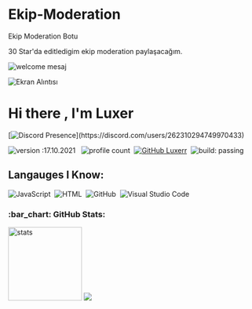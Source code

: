 # Ekip-Moderation
Ekip Moderation Botu



30 Star'da editledigim ekip moderation paylaşacağım.

![welcome mesaj](https://user-images.githubusercontent.com/99879670/154563927-2b7f327a-ee3d-4d40-8fce-c734976b6fc8.PNG)

![Ekran Alıntısı](https://user-images.githubusercontent.com/99879670/154564439-c5970641-9a1d-49ae-940c-a50eef2ca1e1.PNG)





# Hi there , I'm Luxer 
[![Discord Presence](https://lanyard-profile-readme.vercel.app/api/262310294749970433?theme=light&bg=809ecf&animated=false&hideDiscrim=true&borderRadius=30px&idleMessage=Probably%20doing%20something%20else...)](https://discord.com/users/262310294749970433)

![version :17.10.2021](https://img.shields.io/badge/version-17.10.2021-informational) &nbsp;
![profile count](https://komarev.com/ghpvc/?username=Luxerr&color=red)&nbsp;
[![GitHub Luxerr](https://img.shields.io/github/followers/Luxerr?label=follow&style=social)](https://github.com/Luxerr)&nbsp;
![build: passing](https://img.shields.io/badge/build-passing-success)


## Langauges I Know:
![JavaScript](https://img.shields.io/badge/-JavaScript-05122A?style=flat&logo=javascript)&nbsp;
![HTML](https://img.shields.io/badge/-HTML-05122A?style=flat&logo=HTML5)&nbsp;
![GitHub](https://img.shields.io/badge/-GitHub-05122A?style=flat&logo=github)&nbsp;
![Visual Studio Code](https://img.shields.io/badge/-Visual%20Studio%20Code-05122A?style=flat&logo=visual-studio-code&logoColor=007ACC)&nbsp;


<h3 align="left">:bar_chart: GitHub Stats:</h3>
<p align="left">
   <img src="https://github-readme-stats.vercel.app/api?username=Luxerr&count_private=true&show_icons=true&theme=dark&hide_border=true" width="%100" height="150px" alt="stats" />
<img src="https://github-profile-trophy.vercel.app/?username=Luxerr&theme=radical" />
</p>
